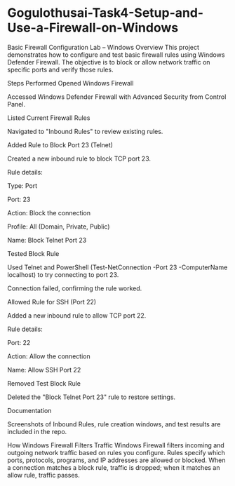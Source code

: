 # Gogulothusai-Task4-Setup-and-Use-a-Firewall-on-Windows


Basic Firewall Configuration Lab – Windows
Overview
This project demonstrates how to configure and test basic firewall rules using Windows Defender Firewall. The objective is to block or allow network traffic on specific ports and verify those rules.

Steps Performed
Opened Windows Firewall

Accessed Windows Defender Firewall with Advanced Security from Control Panel.

Listed Current Firewall Rules

Navigated to "Inbound Rules" to review existing rules.

Added Rule to Block Port 23 (Telnet)

Created a new inbound rule to block TCP port 23.

Rule details:

Type: Port

Port: 23

Action: Block the connection

Profile: All (Domain, Private, Public)

Name: Block Telnet Port 23

Tested Block Rule

Used Telnet and PowerShell (Test-NetConnection -Port 23 -ComputerName localhost) to try connecting to port 23.

Connection failed, confirming the rule worked.

Allowed Rule for SSH (Port 22)

Added a new inbound rule to allow TCP port 22.

Rule details:

Port: 22

Action: Allow the connection

Name: Allow SSH Port 22

Removed Test Block Rule

Deleted the "Block Telnet Port 23" rule to restore settings.

Documentation

Screenshots of Inbound Rules, rule creation windows, and test results are included in the repo.

How Windows Firewall Filters Traffic
Windows Firewall filters incoming and outgoing network traffic based on rules you configure. Rules specify which ports, protocols, programs, and IP addresses are allowed or blocked. When a connection matches a block rule, traffic is dropped; when it matches an allow rule, traffic passes.

